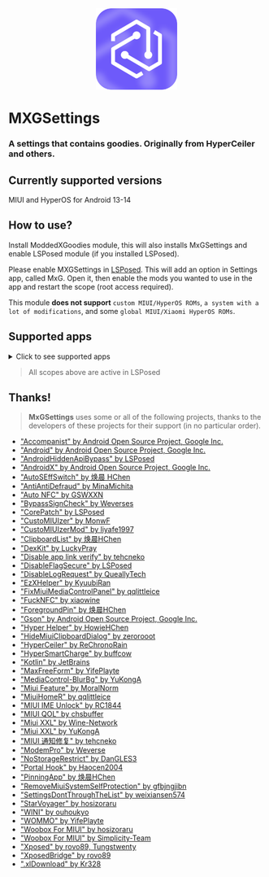 <img src="/imgs/MXG.png" width="160" height="160" style="display: block; margin: 0 auto;" alt="icon">

# MXGSettings

### A settings that contains goodies. Originally from HyperCeiler and others.
## Currently supported versions

MIUI and HyperOS for Android 13-14

## How to use?

Install ModdedXGoodies module, this will also installs MxGSettings and enable LSPosed module (if you installed LSPosed).

Please enable MXGSettings in [LSPosed](https://github.com/LSPosed/LSPosed/releases). This will add an option in Settings app, called MxG. Open it, then enable the mods you wanted to use in the app and restart the scope (root access required).

This module <b>does not support</b> `custom MIUI/HyperOS ROMs`, `a system with a lot of modifications`, and some `global MIUI/Xiaomi HyperOS ROMs`.

## Supported apps

<details>
    <summary>Click to see supported apps</summary>

| App name                   | Package name                       |
|:---------------------------|:-----------------------------------|
| System Framework           | system                             |
| System UI                  | com.android.systemui               |
| System launcher            | com.miui.home                      |
| Joyose                     | com.xiaomi.joyose                  |
| Mi Settings                | com.xiaomi.misettings              |
| Security                   | com.miui.securitycenter            |
| Mi Wallpaper               | com.miui.miwallpaper               |
| Battery and performance    | com.miui.powerkeeper               |
| Screenshot                 | com.miui.screenshot                |
| Screen Recorder            | com.miui.screenrecorder            |
| Permissions                | com.lbe.security.miui              |
| Settings                   | com.android.settings               |
| Weather                    | com.miui.weather2                  |
| Cast                       | com.milink.service                 |
| External Storage           | com.android.externalstorage        |
| Always-on display          | com.miui.aod                       |
| File Manager               | com.android.fileexplorer           |
| System service plugin      | com.miui.securityadd               |
| Gallery                    | com.miui.gallery                   |
| Gallery Editor             | com.miui.mediaeditor               |
| Smart Cards                | com.miui.tsmclient                 |
| Package installer          | com.miui.packageinstaller          |
| App vault                  | com.miui.personalassistant         |
| Themes                     | com.android.thememanager           |
| HyperOS Security Components| com.miui.guardprovider             |
| Scanner                    | com.xiaomi.scanner                 |
| NFC Service                | com.android.nfc                    |
| Earphones                  | com.miui.misound                   |
| Backup                     | com.miui.backup                    |

</details>

> All scopes above are active in LSPosed

## Thanks!

> <b>MxGSettings</b> uses some or all of the following projects, thanks to the developers of these projects for their support (in no particular order).

- ["Accompanist" by Android Open Source Project, Google Inc.](https://google.github.io/accompanist)
- ["Android" by Android Open Source Project, Google Inc.](https://source.android.google.cn/license)
- ["AndroidHiddenApiBypass" by LSPosed](https://github.com/LSPosed/AndroidHiddenApiBypass)
- ["AndroidX" by Android Open Source Project, Google Inc.](https://github.com/androidx/androidx)
- ["AutoSEffSwitch" by 焕晨 HChen](https://github.com/HChenX/AutoSEffSwitch)
- ["AntiAntiDefraud" by MinaMichita](https://github.com/MinaMichita/AntiAntiDefraud)
- ["Auto NFC" by GSWXXN](https://github.com/GSWXXN/AutoNFC)
- ["BypassSignCheck" by Weverses](https://github.com/Weverses/BypassSignCheck)
- ["CorePatch" by LSPosed](https://github.com/LSPosed/CorePatch)
- ["CustoMIUIzer" by MonwF](https://github.com/MonwF/customiuizer)
- ["CustoMIUIzerMod" by liyafe1997](https://github.com/liyafe1997/CustoMIUIzerMod)
- ["ClipboardList" by 焕晨HChen](https://github.com/HChenX/ClipboardList)
- ["DexKit" by LuckyPray](https://github.com/LuckyPray/DexKit)
- ["Disable app link verify" by tehcneko](https://github.com/Xposed-Modules-Repo/io.github.tehcneko.applinkverify)
- ["DisableFlagSecure" by LSPosed](https://github.com/LSPosed/DisableFlagSecure)
- ["DisableLogRequest" by QueallyTech](https://github.com/QueallyTech/DisableLogRequest)
- ["EzXHelper" by KyuubiRan](https://github.com/KyuubiRan/EzXHelper)
- ["FixMiuiMediaControlPanel" by qqlittleice](https://github.com/qqlittleice/FixMiuiMediaControlPanel)
- ["FuckNFC" by xiaowine](https://github.com/xiaowine/FuckNFC)
- ["ForegroundPin" by 焕晨HChen](https://github.com/HChenX/ForegroundPin)
- ["Gson" by Android Open Source Project, Google Inc.](https://github.com/google/gson)
- ["Hyper Helper" by HowieHChen](https://github.com/HowieHChen/XiaomiHelper)
- ["HideMiuiClipboardDialog" by zerorooot](https://github.com/zerorooot/HideMiuiClipboardDialog)
- ["HyperCeiler" by ReChronoRain](https://github.com/ReChronoRain/HyperCeiler)
- ["HyperSmartCharge" by buffcow](https://github.com/buffcow/HyperSmartCharge)
- ["Kotlin" by JetBrains](https://github.com/JetBrains/kotlin)
- ["MaxFreeForm" by YifePlayte](https://github.com/YifePlayte/MaxFreeForm)
- ["MediaControl-BlurBg" by YuKongA](https://github.com/YuKongA/MediaControl-BlurBg)
- ["Miui Feature" by MoralNorm](https://github.com/moralnorm/miui_feature)
- ["MiuiHomeR" by qqlittleice](https://github.com/qqlittleice/MiuiHome_R)
- ["MIUI IME Unlock" by RC1844](https://github.com/RC1844/MIUI_IME_Unlock)
- ["MIUI QOL" by chsbuffer](https://github.com/chsbuffer/MIUIQOL)
- ["Miui XXL" by Wine-Network](https://github.com/Wine-Network/Miui_XXL)
- ["Miui XXL" by YuKongA](https://github.com/YuKongA/Miui_XXL)
- ["MIUI 通知修复" by tehcneko](https://github.com/Xposed-Modules-Repo/io.github.tehcneko.miuinotificationfix)
- ["ModemPro" by Weverse](https://github.com/Weverses/ModemPro)
- ["NoStorageRestrict" by DanGLES3](https://github.com/Xposed-Modules-Repo/com.github.dan.nostoragerestrict)
- ["Portal Hook" by Haocen2004](https://github.com/Haocen2004/PortalHook)
- ["PinningApp" by 焕晨HChen](https://github.com/HChenX/PinningApp)
- ["RemoveMiuiSystemSelfProtection" by gfbjngjibn](https://github.com/gfbjngjibn/RemoveMiuiSystemSelfProtection)
- ["SettingsDontThroughTheList" by weixiansen574](https://github.com/weixiansen574/settingsdontthroughthelist)
- ["StarVoyager" by hosizoraru](https://github.com/hosizoraru/StarVoyager)
- ["WINI" by ouhoukyo](https://github.com/ouhoukyo/WINI)
- ["WOMMO" by YifePlayte](https://github.com/YifePlayte/WOMMO)
- ["Woobox For MIUI" by hosizoraru](https://github.com/hosizoraru/WooBoxForMIUI)
- ["Woobox For MIUI" by Simplicity-Team](https://github.com/Simplicity-Team/WooBoxForMIUI)
- ["Xposed" by rovo89, Tungstwenty](https://github.com/rovo89/XposedBridge)
- ["XposedBridge" by rovo89](https://github.com/rovo89/XposedBridge)
- [".xlDownload" by Kr328](https://github.com/Kr328/.xlDownload)
